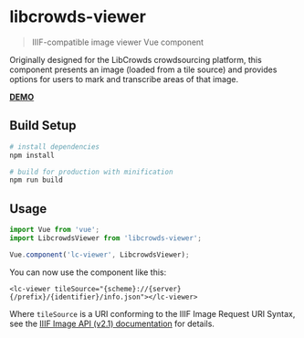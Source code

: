 # libcrowds-viewer

> IIIF-compatible image viewer Vue component

Originally designed for the LibCrowds crowdsourcing platform, this component
presents an image (loaded from a tile source) and provides options for users 
to mark and transcribe areas of that image.

[**DEMO**](https://libcrowds.github.io/libcrowds-viewer/)

## Build Setup

``` bash
# install dependencies
npm install

# build for production with minification
npm run build
```

## Usage

``` js
import Vue from 'vue';
import LibcrowdsViewer from 'libcrowds-viewer';

Vue.component('lc-viewer', LibcrowdsViewer);
```

You can now use the component like this:

``` vue
<lc-viewer tileSource="{scheme}://{server}{/prefix}/{identifier}/info.json"></lc-viewer>
```

Where `tileSource` is a URI conforming to the IIIF Image Request URI Syntax, 
see the [IIIF Image API (v2.1) documentation](http://iiif.io/api/image/2.1) 
for details.
